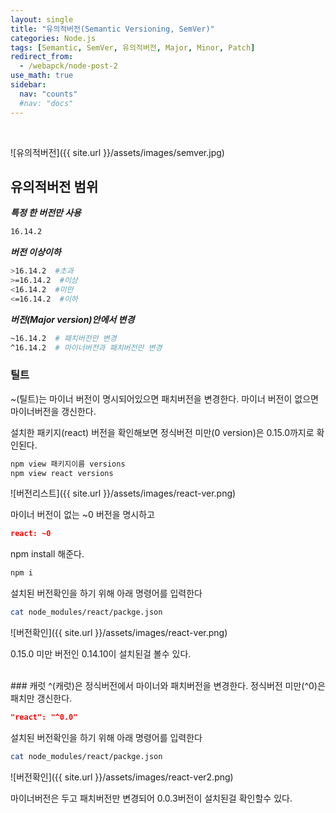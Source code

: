 ```yaml
---
layout: single
title: "유의적버전(Semantic Versioning, SemVer)"
categories: Node.js
tags: [Semantic, SemVer, 유의적버전, Major, Minor, Patch]
redirect_from: 
  - /webapck/node-post-2
use_math: true
sidebar:
  nav: "counts"
  #nav: "docs"
---
```

<br>

![유의적버전]({{ site.url }}/assets/images/semver.jpg)

## 유의적버전 범위
***특정 한 버전만 사용***
```bash
16.14.2
```

***버전 이상이하***
```bash
>16.14.2  #초과
>=16.14.2  #이상
<16.14.2  #미만
<=16.14.2  #이하
```

***버전(Major version)안에서 변경***
```bash
~16.14.2  # 패치버전만 변경
^16.14.2  # 마이너버전과 패치버전만 변경
```

### 틸트
~(틸트)는 마이너 버전이 명시되어있으면 패치버전을 변경한다.
마이너 버전이 없으면 마이너버전을 갱신한다.

설치한 패키지(react) 버전을 확인해보면 정식버전 미만(0 version)은 0.15.0까지로 확인된다.
```bash
npm view 패키지이름 versions
npm view react versions
```
![버전리스트]({{ site.url }}/assets/images/react-ver.png)

마이너 버전이 없는 ~0 버전을 명시하고 
```json
react: ~0
```

npm install 해준다.
```bash
npm i
```

설치된 버전확인을 하기 위해 아래 명령어를 입력한다
```bash
cat node_modules/react/packge.json
```
![버전확인]({{ site.url }}/assets/images/react-ver.png)

0.15.0 미만 버전인 0.14.10이 설치된걸 볼수 있다.

<br>
### 캐럿
^(캐럿)은 정식버전에서 마이너와 패치버전을 변경한다. 정식버전 미만(^0)은 패치만 갱신한다.   

```json
"react": "^0.0"
```
설치된 버전확인을 하기 위해 아래 명령어를 입력한다
```bash
cat node_modules/react/packge.json
```
![버전확인]({{ site.url }}/assets/images/react-ver2.png)

마이너버전은 두고 패치버전만 변경되어 0.0.3버전이 설치된걸 확인할수 있다.


